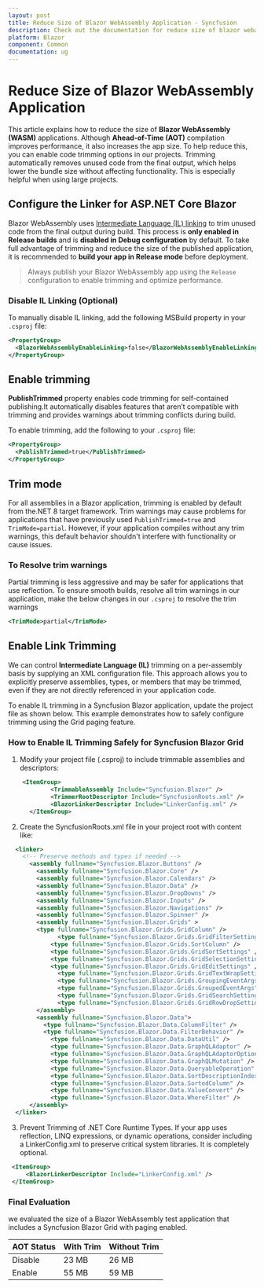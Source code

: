 ```yaml
---
layout: post
title: Reduce Size of Blazor WebAssembly Application - Syncfusion
description: Check out the documentation for reduce size of blazor webassembly application in blazor using various techniques
platform: Blazor
component: Common
documentation: ug
---
```


# Reduce Size of Blazor WebAssembly Application

This article explains how to reduce the size of **Blazor WebAssembly (WASM)** applications. Although **Ahead-of-Time (AOT)** compilation improves performance, it also increases the app size. To help reduce this, you can enable code trimming options in our projects. Trimming automatically removes unused code from the final output, which helps lower the bundle size without affecting functionality. This is especially helpful when using large projects.

## Configure the Linker for ASP.NET Core Blazor

Blazor WebAssembly uses [Intermediate Language (IL) linking](https://learn.microsoft.com/en-us/aspnet/core/blazor/webassembly-build-tools-and-aot?view=aspnetcore-9.0#trim-net-il-after-ahead-of-time-aot-compilation) to trim unused code from the final output during build. This process is **only enabled in Release builds** and is **disabled in Debug configuration** by default. To take full advantage of trimming and reduce the size of the published application, it is recommended to **build your app in Release mode** before deployment.

> Always publish your Blazor WebAssembly app using the `Release` configuration to enable trimming and optimize performance.

### Disable IL Linking (Optional)

To manually disable IL linking, add the following MSBuild property in your `.csproj` file:

```xml
<PropertyGroup>
  <BlazorWebAssemblyEnableLinking>false</BlazorWebAssemblyEnableLinking>
</PropertyGroup>
```
## Enable trimming

**PublishTrimmed** property enables code trimming for self-contained publishing.It automatically disables features that aren’t compatible with trimming and provides warnings about trimming conflicts during build.

To enable trimming, add the following to your `.csproj` file:

```xml
<PropertyGroup>
  <PublishTrimmed>true</PublishTrimmed>
</PropertyGroup>
```

## Trim mode

For all assemblies in a Blazor application, trimming is enabled by default from the.NET 8 target framework. Trim warnings may cause problems for applications that have previously used `PublishTrimmed=true` and `TrimMode=partial`. However, if your application compiles without any trim warnings, this default behavior shouldn't interfere with functionality or cause issues.

### To Resolve trim warnings

Partial trimming is less aggressive and may be safer for applications that use reflection. To ensure smooth builds, resolve all trim warnings in our application, make the below changes in our `.csproj` to resolve the trim warnings

```xml
<TrimMode>partial</TrimMode>
```

## Enable Link Trimming 

We can control **Intermediate Language (IL)** trimming on a per-assembly basis by supplying an XML configuration file. This approach allows you to explicitly preserve assemblies, types, or members that may be trimmed, even if they are not directly referenced in your application code.

To enable IL trimming in a Syncfusion Blazor application, update the project file as shown below. This example demonstrates how to safely configure trimming using the Grid paging feature.

### How to Enable IL Trimming Safely for Syncfusion Blazor Grid

  1. Modify your project file (.csproj) to include trimmable assemblies and descriptors:

  ```xml
  	  <ItemGroup>
		      <TrimmableAssembly Include="Syncfusion.Blazor" />
		      <TrimmerRootDescriptor Include="SyncfusionRoots.xml" />
		      <BlazorLinkerDescriptor Include="LinkerConfig.xml" />
	    </ItemGroup>
  ```

  2. Create the SyncfusionRoots.xml file in your project root with content like:

  ```xml
    <linker>
      <!-- Preserve methods and types if needed -->
	    <assembly fullname="Syncfusion.Blazor.Buttons" />
		  <assembly fullname="Syncfusion.Blazor.Core" />
		  <assembly fullname="Syncfusion.Blazor.Calendars" />
		  <assembly fullname="Syncfusion.Blazor.Data" />
		  <assembly fullname="Syncfusion.Blazor.DropDowns" />
		  <assembly fullname="Syncfusion.Blazor.Inputs" />
		  <assembly fullname="Syncfusion.Blazor.Navigations" />
		  <assembly fullname="Syncfusion.Blazor.Spinner" />
		  <assembly fullname="Syncfusion.Blazor.Grids" >
          <type fullname="Syncfusion.Blazor.Grids.GridColumn" />
			    <type fullname="Syncfusion.Blazor.Grids.GridFilterSettings" />
    		  <type fullname="Syncfusion.Blazor.Grids.SortColumn" />
    		  <type fullname="Syncfusion.Blazor.Grids.GridSortSettings" />
    		  <type fullname="Syncfusion.Blazor.Grids.GridSelectionSettings" />
    		  <type fullname="Syncfusion.Blazor.Grids.GridEditSettings" />
			    <type fullname="Syncfusion.Blazor.Grids.GridTextWrapSettings" />
			    <type fullname="Syncfusion.Blazor.Grids.GroupingEventArgs" />
			    <type fullname="Syncfusion.Blazor.Grids.GroupedEventArgs" />
			    <type fullname="Syncfusion.Blazor.Grids.GridSearchSettings" />
			    <type fullname="Syncfusion.Blazor.Grids.GridRowDropSettings" />
		  </assembly>
		  <assembly fullname="Syncfusion.Blazor.Data">
    		<type fullname="Syncfusion.Blazor.Data.ColumnFilter" />
    		<type fullname="Syncfusion.Blazor.Data.FilterBehavior" />
			  <type fullname="Syncfusion.Blazor.Data.DataUtil" />
			  <type fullname="Syncfusion.Blazor.Data.GraphQLAdaptor" />
			  <type fullname="Syncfusion.Blazor.Data.GraphQLAdaptorOptions" />
			  <type fullname="Syncfusion.Blazor.Data.GraphQLMutation" />
			  <type fullname="Syncfusion.Blazor.Data.QueryableOperation" />
			  <type fullname="Syncfusion.Blazor.Data.SortDescriptionIndex" />
			  <type fullname="Syncfusion.Blazor.Data.SortedColumn" />
			  <type fullname="Syncfusion.Blazor.Data.ValueConvert" />
			  <type fullname="Syncfusion.Blazor.Data.WhereFilter" />
  		</assembly>
    </linker>
  ```
  3. Prevent Trimming of .NET Core Runtime Types. If your app uses reflection, LINQ expressions, or dynamic operations, consider including a LinkerConfig.xml to preserve critical system libraries. It is completely optional.

   ```xml
    <ItemGroup>
        <BlazorLinkerDescriptor Include="LinkerConfig.xml" />
    </ItemGroup>
   ```

### Final Evaluation

we evaluated the size of a Blazor WebAssembly test application that includes a Syncfusion Blazor Grid with paging enabled.

|   AOT Status          | With Trim            | Without Trim         |
|-----------------------|----------------------|----------------------|
|   Disable             |     23 MB            |    26 MB             |
|   Enable              |     55 MB            |    59 MB             |


